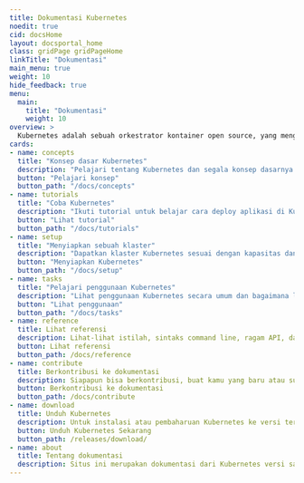 ```yaml
---
title: Dokumentasi Kubernetes
noedit: true
cid: docsHome
layout: docsportal_home
class: gridPage gridPageHome
linkTitle: "Dokumentasi"
main_menu: true
weight: 10
hide_feedback: true
menu:
  main:
    title: "Dokumentasi"
    weight: 10
overview: >
  Kubernetes adalah sebuah orkestrator kontainer open source, yang mengotomasi deployment, replikasi, dan pengaturan aplikasi kontainer dengan mudah. Cloud Native Computing Foundation (<a href="https://www.cncf.io/about">CNCF</a>) mewadahi proyek open source ini.
cards:
- name: concepts
  title: "Konsep dasar Kubernetes"
  description: "Pelajari tentang Kubernetes dan segala konsep dasarnya."
  button: "Pelajari konsep"
  button_path: "/docs/concepts"
- name: tutorials
  title: "Coba Kubernetes"
  description: "Ikuti tutorial untuk belajar cara deploy aplikasi di Kubernetes."
  button: "Lihat tutorial"
  button_path: "/docs/tutorials"
- name: setup
  title: "Menyiapkan sebuah klaster"
  description: "Dapatkan klaster Kubernetes sesuai dengan kapasitas dan kebutuhanmu."
  button: "Menyiapkan Kubernetes"
  button_path: "/docs/setup"
- name: tasks
  title: "Pelajari penggunaan Kubernetes"
  description: "Lihat penggunaan Kubernetes secara umum dan bagaimana langkah-langkahnya secara singkat."
  button: "Lihat penggunaan"
  button_path: "/docs/tasks"
- name: reference
  title: Lihat referensi
  description: Lihat-lihat istilah, sintaks command line, ragam API, dan perkakas dokumentasi.
  button: Lihat referensi
  button_path: /docs/reference
- name: contribute
  title: Berkontribusi ke dokumentasi
  description: Siapapun bisa berkontribusi, buat kamu yang baru atau sudah lama di proyek ini.
  button: Berkontribusi ke dokumentasi
  button_path: /docs/contribute
- name: download
  title: Unduh Kubernetes
  description: Untuk instalasi atau pembaharuan Kubernetes ke versi terbaru, lihat catatan rilis saat ini.
  button: Unduh Kubernetes Sekarang
  button_path: /releases/download/
- name: about
  title: Tentang dokumentasi
  description: Situs ini merupakan dokumentasi dari Kubernetes versi saat ini dan 4 versi sebelumnya.
---
```

